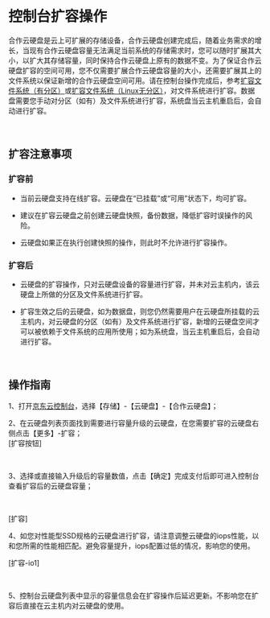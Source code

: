 # 控制台扩容操作

合作云硬盘是云上可扩展的存储设备，合作云硬盘创建完成后，随着业务需求的增长，当现有合作云硬盘容量无法满足当前系统的存储需求时，您可以随时扩展其大小，以扩大其存储容量，同时保持合作云硬盘上原有的数据不变。为了保证合作云硬盘扩容的空间可用，您不仅需要扩展合作云硬盘容量的大小，还需要扩展其上的文件系统以保证新增的合作云硬盘空间可用。请在控制台操作完成后，参考[扩容文件系统（有分区）](https://docs.jdcloud.com/cn/cloud-disk-service/expand-file-system-multi-partition)或[扩容文件系统（Linux无分区）](https://docs.jdcloud.com/cn/cloud-disk-service/expand-raw-disk-file-system)，对文件系统进行扩容。数据盘需要您手动对分区（如有）及文件系统进行扩容，系统盘当云主机重启后，会自动进行扩容。

<br>

##  扩容注意事项

### 扩容前



- 当前云硬盘支持在线扩容。云硬盘在“已挂载”或“可用”状态下，均可扩容。



- 建议在扩容云硬盘之前创建云硬盘快照，备份数据，降低扩容时误操作的风险。



- 云硬盘如果正在执行创建快照的操作，则此时不允许进行扩容操作。



### 扩容后

- 云硬盘的扩容操作，只对云硬盘设备的容量进行扩容，并未对云主机内，该云硬盘上所做的分区及文件系统进行扩容。

- 扩容生效之后的云硬盘，如为数据盘，则您仍然需要用户在云硬盘所挂载的云主机内，对云硬盘的分区（如有）及文件系统进行扩容，新增的云硬盘空间才可以被依赖于文件系统的应用所使用；如为系统盘，当云主机重启后，会自动进行扩容。

<br>

##  操作指南

1、打开[京东云控制台](https://console.jdcloud.com/)，选择【存储】-【云硬盘】-【合作云硬盘】；

2、在云硬盘列表页面找到需要进行容量升级的云硬盘，在您需要扩容的云硬盘右侧点击【更多】-扩容；
<br>
[扩容按钮]

<br>

3、选择或直接输入升级后的容量数值，点击【确定】完成支付后即可进入控制台查看扩容后的云硬盘容量；

<br>

[扩容]
<br>

4、如您对性能型SSD规格的云硬盘进行扩容，请注意调整云硬盘的iops性能，以和您所需的性能相匹配。避免容量提升，iops配置过低的情况，影响您的使用。
<br>

[扩容-io1]

<br>

5、控制台云硬盘列表中显示的容量信息会在扩容操作后延迟更新。不影响您在扩容后直接在云主机内对云硬盘的使用。
